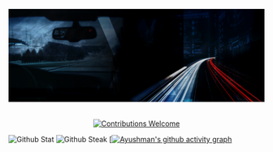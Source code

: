 ![](Banner.gif)

<p align ="center">
  <br/><a href="#contributing"><img alt="Contributions Welcome" src="https://img.shields.io/badge/contributions-welcome-brightgreen?style=for-the-badge&labelColor=black&logo=github"></a>
  <br>
  
  </p>


![Github Stat](https://github-readme-stats.vercel.app/api?username=ayushmankumar7&show_icons=true)
![Github Steak](https://github-readme-streak-stats.herokuapp.com/?user=ayushmankumar7)
[[![Ayushman's github activity graph](https://activity-graph.herokuapp.com/graph?username=ayushmankumar7&bg_color=0d0c0d&color=e137d6&line=5daddf&point=99eb1e&area=true&hide_border=true)](https://github.com/ashutosh00710/github-readme-activity-graph)
<!--
**ayushmankumar7/ayushmankumar7** is a ✨ _special_ ✨ repository because its `README.md` (this file) appears on your GitHub profile.

Here are some ideas to get you started:

- 🔭 I’m currently working on ...
- 🌱 I’m currently learning ...
- 👯 I’m looking to collaborate on ...
- 🤔 I’m looking for help with ...
- 💬 Ask me about ...
- 📫 How to reach me: ...
- 😄 Pronouns: ...
- ⚡ Fun fact: ...
-->
